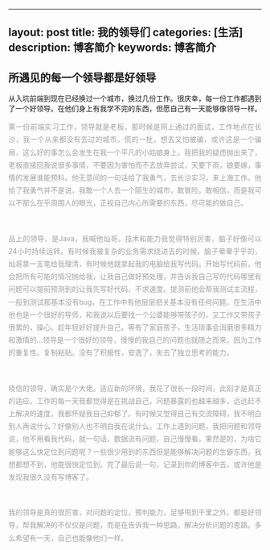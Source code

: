 
---
layout: post
title: 我的领导们
categories: [生活]
description: 博客简介
keywords: 博客简介
---

## 所遇见的每一个领导都是好领导
从入坑前端到现在已经换过一个城市，换过几份工作。很庆幸，每一份工作都遇到了一个好领导。在他们身上有我学不完的东西，但愿自己有一天能够像领导一样。

<p style="text-align: justify; margin-top: 10px;font-size: 14px; line-height: 1.8em; color: rgb(161, 161, 161);">第一份前端实习工作，领导就是老板，那时候是网上通过的面试，工作地点在长沙，我一个从来都没有去过的城市。慌的一批，想去又怕被骗，或许这是一个骗局，这么好的事怎么会发生在我一个平凡的小姑娘身上，我把我的疑虑抛出来了，老板直接回我说很多事情，不要因为害怕而不去放弃尝试，天要下雨，娘要嫁，事情的发展谁能预料。他无意间的一句话给了我勇气，去长沙实习，来上海工作。他给了我勇气并不是说，我敢一个人去一个陌生的城市，敢冒险，敢相信，而是我可以不那么在乎周围人的眼光，正视自己内心所需要的东西，尽可能的做自己。</p><p><br></p><p style="text-align: justify; margin-top: 10px;font-size: 14px; line-height: 1.8em; color: rgb(161, 161, 161);">品上的领导，是Java，我喊他灿哥。技术和能力我觉得特别厉害，脑子好像可以24小时持续运转。有时候我被复杂的业务需求绕进去的时候，脑子晕晕乎乎的，灿哥拿一支笔给我理清，有时候他就拿起我的电脑给我写代码。开始写代码前，他会把所有可能的情况抛给我，让我自己做好预处理，并告诉我自己写的代码哪里有问题可以提前预测到的让我先写好代码，不求速度。提测前他会帮我测试主流程，一般到测试那基本没有bug，在工作中有他层层把关基本没有任何问题。在生活中他也是一个很好的导师，和我说以后要找一个公婆能够带孩子的，又工作又带孩子很累的，操心。趁年轻好好提升自己，等有了家庭孩子，生活琐事会消磨很多精力和激情的...领导是一个很好的领导，慢慢的我自己的问题也就随之而来，因为工作的重复性。复制粘贴。没有了积极性，安逸了，失去了独立思考的能力。</p><p><br></p><p style="text-align: justify; margin-top: 10px;font-size: 14px; line-height: 1.8em; color: rgb(161, 161, 161);">晓信的领导，确实是个大佬。适应新的环境，我花了很长一段时间，此刻才是真正的适应。工作的每一天我都觉得是在挑战自己，问题暴露的也越来越多，远远赶不上解决的速度，我都怀疑我自己抑郁了。有时候又觉得自己有交流障碍，我不明白别人再说什么？好像别人也不明白我在说什么。工作上遇到问题，我把问题和领导说，他不用看我代码，就一句话，数据流有问题，自己慢慢看。果然是的，为啥它能够这么快定位到问题呢？一些很少用到的东西但是能够解决问题的生僻东西，我想都想不到，他能很快定位到。完了最后说一句，记录到你的博客中去，或许他是发现我很久没有写博客了。</p><p><br></p><p style="text-align: justify; margin-top: 10px;font-size: 14px; line-height: 1.8em; color: rgb(161, 161, 161);">我的领导是真的很厉害，对问题的定位，预判能力，足够甩到千里之外。都是好领导，帮我解决的不仅仅是问题，而是在告诉我一种思路，解决分析问题的思路。多么希望有一天，自己也能像他们一样。</p>